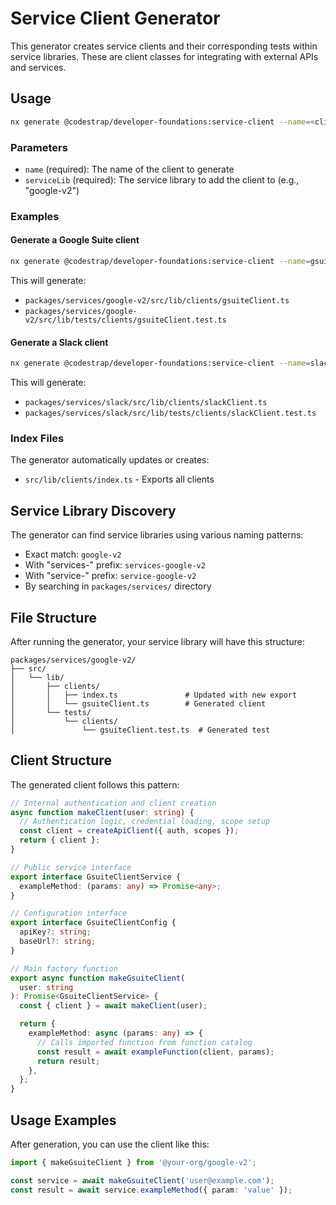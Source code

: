 # Service Client Generator

This generator creates service clients and their corresponding tests within service libraries. These are client classes for integrating with external APIs and services.

## Usage

```bash
nx generate @codestrap/developer-foundations:service-client --name=<clientName> --serviceLib=<serviceLibrary>
```

### Parameters

- `name` (required): The name of the client to generate
- `serviceLib` (required): The service library to add the client to (e.g., "google-v2")

### Examples

#### Generate a Google Suite client

```bash
nx generate @codestrap/developer-foundations:service-client --name=gsuiteClient --serviceLib=google-v2
```

This will generate:

- `packages/services/google-v2/src/lib/clients/gsuiteClient.ts`
- `packages/services/google-v2/src/lib/tests/clients/gsuiteClient.test.ts`

#### Generate a Slack client

```bash
nx generate @codestrap/developer-foundations:service-client --name=slackClient --serviceLib=slack
```

This will generate:

- `packages/services/slack/src/lib/clients/slackClient.ts`
- `packages/services/slack/src/lib/tests/clients/slackClient.test.ts`

### Index Files

The generator automatically updates or creates:

- `src/lib/clients/index.ts` - Exports all clients

## Service Library Discovery

The generator can find service libraries using various naming patterns:

- Exact match: `google-v2`
- With "services-" prefix: `services-google-v2`
- With "service-" prefix: `service-google-v2`
- By searching in `packages/services/` directory

## File Structure

After running the generator, your service library will have this structure:

```
packages/services/google-v2/
├── src/
│   └── lib/
│       ├── clients/
│       │   ├── index.ts               # Updated with new export
│       │   └── gsuiteClient.ts        # Generated client
│       └── tests/
│           └── clients/
│               └── gsuiteClient.test.ts  # Generated test
```

## Client Structure

The generated client follows this pattern:

```typescript
// Internal authentication and client creation
async function makeClient(user: string) {
  // Authentication logic, credential loading, scope setup
  const client = createApiClient({ auth, scopes });
  return { client };
}

// Public service interface
export interface GsuiteClientService {
  exampleMethod: (params: any) => Promise<any>;
}

// Configuration interface
export interface GsuiteClientConfig {
  apiKey?: string;
  baseUrl?: string;
}

// Main factory function
export async function makeGsuiteClient(
  user: string
): Promise<GsuiteClientService> {
  const { client } = await makeClient(user);

  return {
    exampleMethod: async (params: any) => {
      // Calls imported function from function catalog
      const result = await exampleFunction(client, params);
      return result;
    },
  };
}
```

## Usage Examples

After generation, you can use the client like this:

```typescript
import { makeGsuiteClient } from '@your-org/google-v2';

const service = await makeGsuiteClient('user@example.com');
const result = await service.exampleMethod({ param: 'value' });
```
